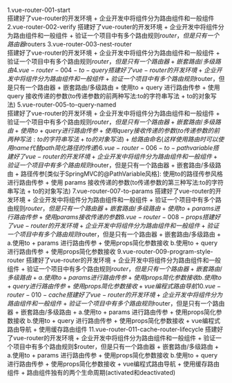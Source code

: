 1.vue-router-001-start       
    搭建好了vue-router的开发环境 
    + 企业开发中将组件分为路由组件和一般组件
2.vue-router-002-verify
    搭建好了vue-router的开发环境 
    + 企业开发中将组件分为路由组件和一般组件 
    + 验证一个项目中有多个路由规则$router，但是只有一个路由器$routers
3.vue-router-003-nest-router  
    搭建好了vue-router的开发环境 
    + 企业开发中将组件分为路由组件和一般组件 
    + 验证一个项目中有多个路由规则$router，但是只有一个路由器
    + 嵌套路由/多级路由
4.vue-router-004-to-query  
    搭建好了vue-router的开发环境
    + 企业开发中将组件分为路由组件和一般组件
    + 验证一个项目中有多个路由规则$router，但是只有一个路由器
    + 嵌套路由/多级路由
    + 使用to + query 进行路由传参 + 使用 query 接收传递的参数(to传递参数的前两种写法:to的字符串写法 + to的对象写法)
5.vue-router-005-to-query-named  
    搭建好了vue-router的开发环境
    + 企业开发中将组件分为路由组件和一般组件
    + 验证一个项目中有多个路由规则$router，但是只有一个路由器
    + 嵌套路由/多级路由
    + 使用to + query 进行路由传参 + 使用 query 接收传递的参数(to传递参数的前两种写法:to的字符串写法 + to的对象写法)
    + 给路由命名(这样使用路由时可以使用name代替path简化路径的传递)
6.vue-router-006-to-pathvariable
    搭建好了vue-router的开发环境
    + 企业开发中将组件分为路由组件和一般组件
    + 验证一个项目中有多个路由规则$router，但是只有一个路由器
    + 嵌套路由/多级路由
    + 路径传参[类似于SpringMVC的@PathVariable风格]:
        使用to的路径传参风格进行路由传参 + 使用 params 接收传递的参数(to传递参数的第三种写法:to的字符串写法 + to的对象写法)
7.vue-router-007-to-params
    搭建好了vue-router的开发环境
    + 企业开发中将组件分为路由组件和一般组件
    + 验证一个项目中有多个路由规则$router，但是只有一个路由器
    + 嵌套路由/多级路由
    + 使用to + params 进行路由传参 + 使用params接收传递的参数
8.vue-router-008-props
    搭建好了vue-router的开发环境
    + 企业开发中将组件分为路由组件和一般组件
    + 验证一个项目中有多个路由规则$router，但是只有一个路由器
    + 嵌套路由/多级路由
    + a.使用to + params 进行路由传参 + 使用props简化参数接收 
      b.使用to + query  进行路由传参 + 使用props简化参数接收
9.vue-router-009-program-style-router
    搭建好了vue-router的开发环境
    + 企业开发中将组件分为路由组件和一般组件
    + 验证一个项目中有多个路由规则$router，但是只有一个路由器
    + 嵌套路由/多级路由
    + a.使用to + params 进行路由传参 + 使用props简化参数接收
      b.使用to + query  进行路由传参 + 使用props简化参数接收
    + vue编程式路由导航
10.vue-router-010-cache
    搭建好了vue-router的开发环境
    + 企业开发中将组件分为路由组件和一般组件
    + 验证一个项目中有多个路由规则$router，但是只有一个路由器
    + 嵌套路由/多级路由
    + a.使用to + params 进行路由传参 + 使用props简化参数接收
      b.使用to + query  进行路由传参 + 使用props简化参数接收
    + vue编程式路由导航
    + 使用<keep-alive></keep-alive>缓存路由组件
11.vue-router-011-cache-router-lifecycle
    搭建好了vue-router的开发环境
    + 企业开发中将组件分为路由组件和一般组件
    + 验证一个项目中有多个路由规则$router，但是只有一个路由器
    + 嵌套路由/多级路由
    + a.使用to + params 进行路由传参 + 使用props简化参数接收
      b.使用to + query  进行路由传参 + 使用props简化参数接收
    + vue编程式路由导航
    + 使用<keep-alive></keep-alive>缓存路由组件
    + 路由组件独有的两个生命周期(activated和deactivated)